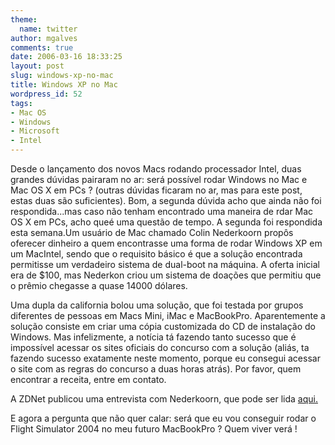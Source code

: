 ```yaml
---
theme:
  name: twitter
author: mgalves
comments: true
date: 2006-03-16 18:33:25
layout: post
slug: windows-xp-no-mac
title: Windows XP no Mac
wordpress_id: 52
tags:
- Mac OS
- Windows
- Microsoft
- Intel
---
```


Desde o lançamento dos novos Macs rodando processador Intel, duas grandes dúvidas pairaram no ar: será possível rodar Windows no Mac e Mac OS X em PCs ? (outras dúvidas ficaram no ar, mas para este post, estas duas são suficientes). Bom, a segunda dúvida acho que ainda não foi respondida...mas caso não tenham encontrado uma maneira de rdar Mac OS X em PCs, acho queé uma questão de tempo. A segunda foi respondida esta semana.Um usuário de Mac chamado Colin Nederkoorn propôs oferecer dinheiro a quem encontrasse uma forma de rodar Windows XP em um MacIntel, sendo que o requisito básico é que a solução encontrada permitisse um verdadeiro sistema de dual-boot na máquina. A oferta inicial era de $100, mas Nederkon criou um sistema de doações que permitiu que o prêmio chegasse a quase 14000 dólares.

Uma dupla da california bolou uma solução, que foi testada por grupos diferentes de pessoas em Macs Mini, iMac e MacBookPro. Aparentemente a solução consiste em criar uma cópia customizada do CD de instalação do Windows.
Mas infelizmente, a notícia tá fazendo tanto sucesso que é impossível acessar os sites oficiais do concurso com a solução (aliás, ta fazendo sucesso exatamente neste momento, porque eu consegui acessar o site com as regras do concurso a duas horas atrás). Por favor, quem encontrar a receita, entre em contato.

A ZDNet publicou uma entrevista com Nederkoorn, que pode ser lida [aqui.](http://news.zdnet.com/2100-3513_22-6050524.html)

E agora a pergunta que não quer calar: será que eu vou conseguir rodar o Flight Simulator 2004 no meu futuro MacBookPro ? Quem viver verá !

